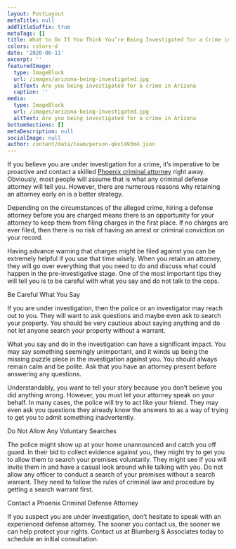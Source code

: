 ```yaml
---
layout: PostLayout
metaTitle: null
addTitleSuffix: true
metaTags: []
title: What to Do If You Think You’re Being Investigated for a Crime in Phoenix?
colors: colors-d
date: '2020-06-11'
excerpt: ''
featuredImage:
  type: ImageBlock
  url: /images/arizona-being-investigated.jpg
  altText: Are you being investigated for a crime in Arizona
  caption: ''
media:
  type: ImageBlock
  url: /images/arizona-being-investigated.jpg
  altText: Are you being investigated for a crime in Arizona
bottomSections: []
metaDescription: null
socialImage: null
author: content/data/team/person-qkxt493m4.json
---
```


If you believe you are under investigation for a crime, it’s imperative to be proactive and contact a skilled [Phoenix criminal attorney](https://azblumberglaw.com/phoenix-criminal-attorney/) right away. Obviously, most people will assume that is what any criminal defense attorney will tell you. However, there are numerous reasons why retaining an attorney early on is a better strategy.

Depending on the circumstances of the alleged crime, hiring a defense attorney before you are charged means there is an opportunity for your attorney to keep them from filing charges in the first place. If no charges are ever filed, then there is no risk of having an arrest or criminal conviction on your record.

Having advance warning that charges might be filed against you can be extremely helpful if you use that time wisely. When you retain an attorney, they will go over everything that you need to do and discuss what could happen in the pre-investigative stage. One of the most important tips they will tell you is to be careful with what you say and do not talk to the cops.

Be Careful What You Say

If you are under investigation, then the police or an investigator may reach out to you. They will want to ask questions and maybe even ask to search your property. You should be very cautious about saying anything and do not let anyone search your property without a warrant.

What you say and do in the investigation can have a significant impact. You may say something seemingly unimportant, and it winds up being the missing puzzle piece in the investigation against you. You should always remain calm and be polite. Ask that you have an attorney present before answering any questions.

Understandably, you want to tell your story because you don’t believe you did anything wrong. However, you must let your attorney speak on your behalf. In many cases, the police will try to act like your friend. They may even ask you questions they already know the answers to as a way of trying to get you to admit something inadvertently.

Do Not Allow Any Voluntary Searches

The police might show up at your home unannounced and catch you off guard. In their bid to collect evidence against you, they might try to get you to allow them to search your premises voluntarily. They might see if you will invite them in and have a casual look around while talking with you. Do not allow any officer to conduct a search of your premises without a search warrant. They need to follow the rules of criminal law and procedure by getting a search warrant first.

Contact a Phoenix Criminal Defense Attorney

If you suspect you are under investigation, don’t hesitate to speak with an experienced defense attorney. The sooner you contact us, the sooner we can help protect your rights. Contact us at Blumberg & Associates today to schedule an initial consultation.
